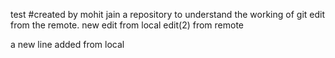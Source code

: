 test
#created by mohit jain
a repository to understand the working of git
edit from the remote.
new edit from local
edit(2) from remote

a new line added from local
